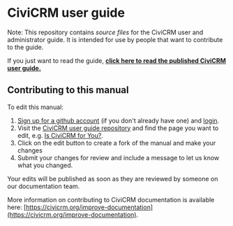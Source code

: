 # CiviCRM user guide

Note: This repository contains _source files_ for the CiviCRM user and administrator guide. It is intended for use by people that want to contribute to the guide.

If you just want to read the guide, **[click here to read the published CiviCRM user guide.](http://gitbook.civicrm.org/)**

## Contributing to this manual

To edit this manual:

1. [Sign up for a github account](https://github.com/join) (if you don't already have one) and [login](https://github.com/login).
2. Visit the [CiviCRM user guide repository](https://github.com/civicrm/civicrm-user-guide) and find the page you want to edit, e.g. [Is CiviCRM for You?](https://github.com/civicrm/civicrm-user-guide/blob/master/docs/getting-prepared/is-civicrm-for-you.md).
3. Click on the edit button to create a fork of the manual and make your changes
4. Submit your changes for review and include a message to let us know what you changed.

Your edits will be published as soon as they are reviewed by someone on our documentation team.

More information on contributing to CiviCRM documentation is available here: [https://civicrm.org/improve-documentation](https://civicrm.org/improve-documentation).
